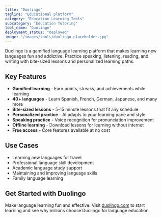 ```yaml
---
title: "Duolingo"
tagline: "Educational platform"
category: "Education Learning Tools"
subcategory: "Education Tutoring"
tool_name: "Duolingo"
deployment_status: "deployed"
image: "/images/tools/duolingo-placeholder.jpg"
---
```

Duolingo is a gamified language learning platform that makes learning new languages fun and addictive. Practice speaking, listening, reading, and writing with bite-sized lessons and personalized learning paths.

## Key Features

- **Gamified learning** - Earn points, streaks, and achievements while learning
- **40+ languages** - Learn Spanish, French, German, Japanese, and many more
- **Bite-sized lessons** - 5-15 minute lessons that fit any schedule
- **Personalized practice** - AI adapts to your learning pace and style
- **Speaking practice** - Voice recognition for pronunciation improvement
- **Offline learning** - Download lessons for learning without internet
- **Free access** - Core features available at no cost

## Use Cases

- Learning new languages for travel
- Professional language skill development
- Academic language study support
- Maintaining and improving language skills
- Family language learning

## Get Started with Duolingo

Make language learning fun and effective. Visit [duolingo.com](https://www.duolingo.com) to start learning and see why millions choose Duolingo for language education.
